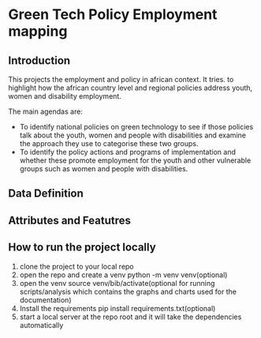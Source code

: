 # Green Tech Policy Employment mapping

## Introduction

This projects the employment and policy in african context. It tries. to highlight how the african country level and regional policies address youth, women and disability employment.

The main agendas are:
- To identify national policies on green technology to see if those policies talk about the youth, women and people with disabilities and examine the approach they use to categorise these two groups.
- To identify the policy actions and programs of implementation and whether these promote employment for the youth and other vulnerable groups such as women and people with disabilities.


## Data Definition


## Attributes and Featutres


## How to run the project locally
1. clone the project to your local repo
2. open the repo and create a venv python -m venv venv(optional)
3. open the venv source venv/bib/activate(optional for running scripts/analysis which contains the graphs and charts used for the documentation)
4. Install the requirements pip install requirements.txt(optional)
5. start a local server at the repo root and it will take the dependencies automatically
